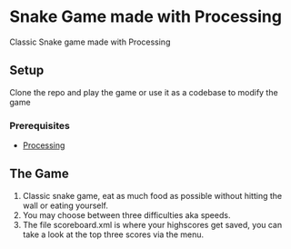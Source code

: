 # Snake Game made with Processing

Classic Snake game made with Processing

## Setup

Clone the repo and play the game or use it as a codebase to modify the game

### Prerequisites

* [Processing](https://processing.org/)

## The Game

1. Classic snake game, eat as much food as possible without hitting the wall or eating yourself.
2. You may choose between three difficulties aka speeds.
3. The file scoreboard.xml is where your highscores get saved, you can take a look at the top three scores via the menu.
